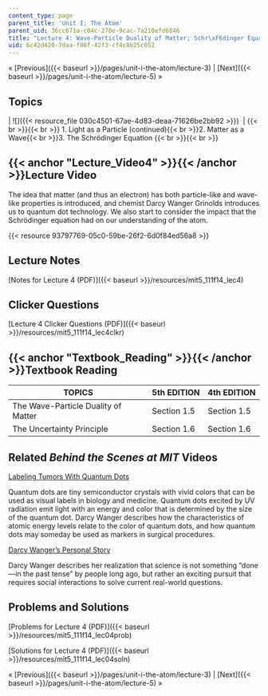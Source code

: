 ```yaml
---
content_type: page
parent_title: 'Unit I: The Atom'
parent_uid: 36cc671a-c04c-270e-9cac-7a210efd6846
title: "Lecture 4: Wave-Particle Duality of Matter; Schr\xF6dinger Equation"
uid: 6c42d420-7daa-f98f-42f3-cf4c8b25c652
---
```


« [Previous]({{< baseurl >}}/pages/unit-i-the-atom/lecture-3) | [Next]({{< baseurl >}}/pages/unit-i-the-atom/lecture-5) »

Topics
------

| ![]({{< resource_file 030c4501-67ae-4d83-deaa-71626be2bb92 >}})  |  {{< br >}}{{< br >}} 1.  Light as a Particle (continued){{< br >}}2.  Matter as a Wave{{< br >}}3.  The Schrödinger Equation {{< br >}}{{< br >}}  

{{< anchor "Lecture_Video4" >}}{{< /anchor >}}Lecture Video
-----------------------------------------------------------

The idea that matter (and thus an electron) has both particle-like and wave-like properties is introduced, and chemist Darcy Wanger Grinolds introduces us to quantum dot technology. We also start to consider the impact that the Schrödinger equation had on our understanding of the atom.

{{< resource 93797769-05c0-59be-26f2-6d0f84ed56a8 >}}

Lecture Notes
-------------

[Notes for Lecture 4 (PDF)]({{< baseurl >}}/resources/mit5_111f14_lec4)

Clicker Questions
-----------------

[Lecture 4 Clicker Questions (PDF)]({{< baseurl >}}/resources/mit5_111f14_lec4clkr)

{{< anchor "Textbook_Reading" >}}{{< /anchor >}}Textbook Reading
----------------------------------------------------------------

| TOPICS | 5th EDITION | 4th EDITION |
| --- | --- | --- |
| The Wave-Particle Duality of Matter | Section 1.5 | Section 1.5 |
| The Uncertainty Principle | Section 1.6 | Section 1.6 

Related _Behind the Scenes at MIT_ Videos
-----------------------------------------

[Labeling Tumors With Quantum Dots](http://techtv.mit.edu/videos/24170-labeling-tumors-with-quantum-dots) 

Quantum dots are tiny semiconductor crystals with vivid colors that can be used as visual labels in biology and medicine. Quantum dots excited by UV radiation emit light with an energy and color that is determined by the size of the quantum dot. Darcy Wanger describes how the characteristics of atomic energy levels relate to the color of quantum dots, and how quantum dots may someday be used as markers in surgical procedures.

[Darcy Wanger’s Personal Story](http://techtv.mit.edu/videos/24169-darcy-wanger-s-personal-story) 

Darcy Wanger describes her realization that science is not something “done—in the past tense” by people long ago, but rather an exciting pursuit that requires social interactions to solve current real-world questions.

Problems and Solutions
----------------------

[Problems for Lecture 4 (PDF)]({{< baseurl >}}/resources/mit5_111f14_lec04prob)

[Solutions for Lecture 4 (PDF)]({{< baseurl >}}/resources/mit5_111f14_lec04soln)

« [Previous]({{< baseurl >}}/pages/unit-i-the-atom/lecture-3) | [Next]({{< baseurl >}}/pages/unit-i-the-atom/lecture-5) »